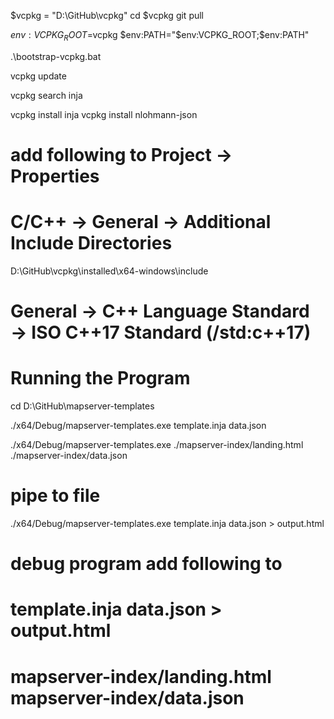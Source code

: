﻿$vcpkg = "D:\GitHub\vcpkg"
cd $vcpkg
git pull

$env:VCPKG_ROOT=$vcpkg
$env:PATH="$env:VCPKG_ROOT;$env:PATH"

.\bootstrap-vcpkg.bat

vcpkg update

vcpkg search inja

vcpkg install inja
vcpkg install nlohmann-json

# add following to Project → Properties 
# C/C++ → General → Additional Include Directories
D:\GitHub\vcpkg\installed\x64-windows\include

# General → C++ Language Standard → ISO C++17 Standard (/std:c++17)

# Running the Program

cd D:\GitHub\mapserver-templates

./x64/Debug/mapserver-templates.exe template.inja data.json

./x64/Debug/mapserver-templates.exe ./mapserver-index/landing.html ./mapserver-index/data.json

# pipe to file
./x64/Debug/mapserver-templates.exe template.inja data.json > output.html

# debug program add following to 
# template.inja data.json > output.html
# mapserver-index/landing.html mapserver-index/data.json